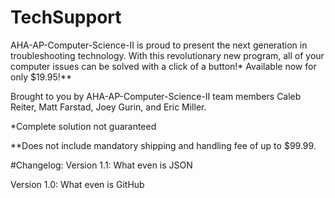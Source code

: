# TechSupport
AHA-AP-Computer-Science-II is proud to present the next generation in troubleshooting technology. With this revolutionary new program, all of your computer issues can be solved with a click of a button!* Available now for only $19.95!**

Brought to you by AHA-AP-Computer-Science-II team members Caleb Reiter, Matt Farstad, Joey Gurin, and Eric Miller.

*Complete solution not guaranteed

**Does not include mandatory shipping and handling fee of up to $99.99.

#Changelog:
Version 1.1:
What even is JSON

Version 1.0:
What even is GitHub
